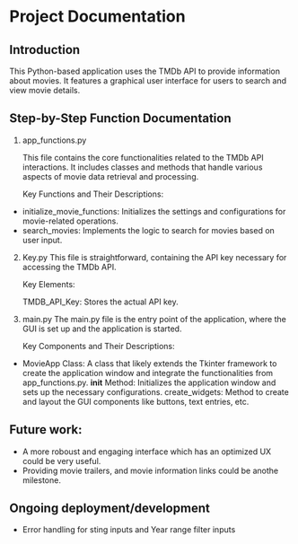 
# Project Documentation

## Introduction
This Python-based application uses the TMDb API to provide information about movies. It features a graphical user interface for users to search and view movie details.

## Step-by-Step Function Documentation

1. app_functions.py
   
   This file contains the core functionalities related to the TMDb API interactions. It includes classes and methods that handle various aspects of movie data
retrieval and processing.

    Key Functions and Their Descriptions:
- initialize_movie_functions: Initializes the settings and configurations for movie-related operations.
- search_movies: Implements the logic to search for movies based on user input.

2. Key.py
  This file is straightforward, containing the API key necessary for accessing the TMDb API.

    Key Elements:

    TMDB_API_Key: Stores the actual API key.

3. main.py
The main.py file is the entry point of the application, where the GUI is set up and the application is started.

    Key Components and Their Descriptions:

- MovieApp Class: A class that likely extends the Tkinter framework to create the application window and integrate the functionalities from app_functions.py.
__init__ Method: Initializes the application window and sets up the necessary configurations.
create_widgets: Method to create and layout the GUI components like buttons, text entries, etc.

## Future work:
- A more roboust and engaging interface which has an optimized UX could be very useful.
- Providing movie trailers, and movie information links could be anothe milestone.

## Ongoing deployment/development
- Error handling for sting inputs and Year range filter inputs
